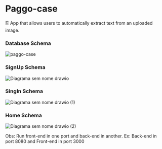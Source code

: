 # Paggo-case
🖺 App that allows users to automatically extract text from an uploaded image.
### Database Schema
![paggo-case](https://github.com/issitarual/Paggo-case/assets/81389078/fe092483-f1bc-400a-9381-4fb250dd73ed)
### SignUp Schema
![Diagrama sem nome drawio](https://github.com/issitarual/Paggo-case/assets/81389078/0e0c3bc9-53ce-4705-ab7d-c82b0573c05b)
### SingIn Schema
![Diagrama sem nome drawio (1)](https://github.com/issitarual/Paggo-case/assets/81389078/0ca30fd6-3c67-48d5-830e-862278c6127c)
### Home Schema
![Diagrama sem nome drawio (2)](https://github.com/issitarual/Paggo-case/assets/81389078/4f9da3de-e925-415a-afdb-2e3198bb6fef)


Obs: Run front-end in one port and back-end in another.
Ex: Back-end in port 8080 and Front-end in port 3000
